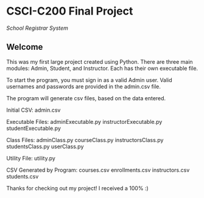 # CSCI-C200 Final Project

_School Registrar System_

## Welcome

This was my first large project created using Python. There are three main modules: Admin, Student, and Instructor. Each has their own executable file.

To start the program, you must sign in as a valid Admin user. Valid usernames and passwords are provided in the admin.csv file.

The program will generate csv files, based on the data entered.

Initial CSV:
admin.csv

Executable Files:
adminExecutable.py
instructorExecutable.py
studentExecutable.py

Class Files:
adminClass.py
courseClass.py
instructorsClass.py
studentsClass.py
userClass.py

Utility File:
utility.py

CSV Generated by Program:
courses.csv
enrollments.csv
instructors.csv
students.csv

Thanks for checking out my project! I received a 100% :)
